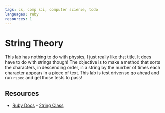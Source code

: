 ```yaml
---
tags: cs, comp sci, computer science, todo
languages: ruby
resources: 1
---
```

# String Theory

This lab has nothing to do with physics, I just really like that title. It does have to do with strings though! The objective is to make a method that sorts the characters, in descending order, in a string by the number of times each character appears in a piece of text. This lab is test driven so go ahead and run `rspec` and get those tests to pass!


## Resources
* [Ruby Docs](http://www.ruby-doc.org/) - [String Class](http://www.ruby-doc.org/core-2.1.2/String.html)
